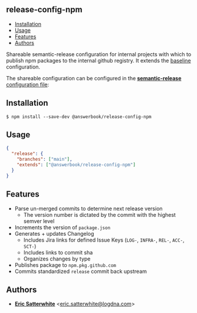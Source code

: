 ## release-config-npm

<!-- vim-markdown-toc GFM -->

* [Installation](#installation)
* [Usage](#usage)
* [Features](#features)
* [Authors](#authors)

<!-- vim-markdown-toc -->

Shareable semantic-release configuration for internal projects with which to
publish npm packages to the internal github registry.
It extends the [baseline](../release-config-logdna/READEME.md) configuration.

The shareable configuration can be configured in the [**semantic-release** configuration file](https://github.com/semantic-release/semantic-release/blob/master/docs/usage/configuration.md#configuration):

## Installation

```shell
$ npm install --save-dev @answerbook/release-config-npm
```

## Usage
```json
{
  "release": {
    "branches": ["main"],
    "extends": ["@answerbook/release-config-npm"]
  }
}
```

## Features

* Parse un-merged commits to determine next release version
  * The version number is dictated by the commit with the highest semver level
* Increments the version of `package.json`
* Generates + updates Changelog
  * Includes Jira links for defined Issue Keys (`LOG-`, `INFRA-`, `REL-`, `ACC-`, `SCT-`)
  * Includes links to commit sha
  * Organizes changes by type
* Publishes package to `npm.pkg.github.com`
* Commits standardized `release` commit back upstream


## Authors

* [**Eric Satterwhite**](mailto:eric.satterwhite@logdna.com) &lt;eric.satterwhite@logdna.com&gt;

